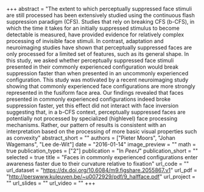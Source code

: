 +++
abstract = "The extent to which perceptually suppressed face stimuli are still processed has been extensively studied using the continuous flash suppression paradigm (CFS). Studies that rely on breaking CFS (b-CFS), in which the time it takes for an initially suppressed stimulus to become detectable is measured, have provided evidence for relatively complex processing of invisible face stimuli. In contrast, adaptation and neuroimaging studies have shown that perceptually suppressed faces are only processed for a limited set of features, such as its general shape. In this study, we asked whether perceptually suppressed face stimuli presented in their commonly experienced configuration would break suppression faster than when presented in an uncommonly experienced configuration. This study was motivated by a recent neuroimaging study showing that commonly experienced face configurations are more strongly represented in the fusiform face area. Our findings revealed that faces presented in commonly experienced configurations indeed broke suppression faster, yet this effect did not interact with face inversion suggesting that, in a b-CFS context, perceptually suppressed faces are potentially not processed by specialized (highlevel) face processing mechanisms. Rather, our pattern of results is consistent with an interpretation based on the processing of more basic visual properties such as convexity"
abstract_short = ""
authors = ["Pieter Moors", "Johan Wagemans", "Lee de-Wit"]
date = "2016-01-14"
image_preview = ""
math = true
publication_types = ["2"]
publication = "In *PeerJ*"
publication_short = ""
selected = true
title = "Faces in commonly experienced configurations enter awareness faster due to their curvature relative to fixation"
url_code = ""
url_dataset = "https://dx.doi.org/10.6084/m9.figshare.2055867.v1"
url_pdf = "http://perswww.kuleuven.be/~u0072929/pdf/9_halfface.pdf"
url_project = ""
url_slides = ""
url_video = ""
+++
